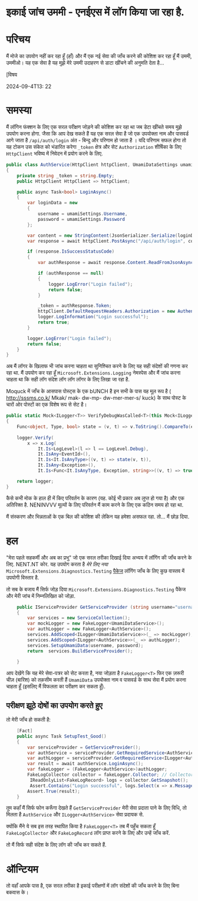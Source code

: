 # इकाई जांच उममी - एनईएस में लॉग किया जा रहा है.

# परिचय

मैं मोजे का उपयोग नहीं कर रहा हूँ (हाँ) और मैं एक नई सेवा की जाँच करने की कोशिश कर रहा हूँ मैं उममी, उममीओ। यह एक सेवा है यह मुझे मेरे उममी उदाहरण से डाटा खींचने की अनुमति देता है...

[विषय

<!--category-- xUnit, ASP.NET Core -->
<datetime class="hidden">2024-09-4T13: 22</datetime>

# समस्या

मैं लॉगिन फंक्शन के लिए एक सरल परीक्षण जोड़ने की कोशिश कर रहा था जब डेटा खींचते समय मुझे उपयोग करना होगा.
जैसा कि आप देख सकते हैं यह एक सरल सेवा है जो एक उपयोक्ता नाम और पासवर्ड आगे जाता है `/api/auth/login` अंत - बिन्दु और परिणाम हो जाता है । यदि परिणाम सफल होगा तो यह टोकन उस संकेत को भंडारित करेगा `_token` क्षेत्र और सेट `Authorization` शीर्षिका के लिए `HttpClient` भविष्य में निवेदन में प्रयोग करने के लिए.

```csharp
public class AuthService(HttpClient httpClient, UmamiDataSettings umamiSettings, ILogger<AuthService> logger)
{
    private string _token = string.Empty;
    public HttpClient HttpClient => httpClient;

    public async Task<bool> LoginAsync()
    {
        var loginData = new
        {
            username = umamiSettings.Username,
            password = umamiSettings.Password
        };

        var content = new StringContent(JsonSerializer.Serialize(loginData), Encoding.UTF8, "application/json");
        var response = await httpClient.PostAsync("/api/auth/login", content);

        if (response.IsSuccessStatusCode)
        {
            var authResponse = await response.Content.ReadFromJsonAsync<AuthResponse>();

            if (authResponse == null)
            {
                logger.LogError("Login failed");
                return false;
            }

            _token = authResponse.Token;
            httpClient.DefaultRequestHeaders.Authorization = new AuthenticationHeaderValue("Bearer", _token);
            logger.LogInformation("Login successful");
            return true;
        }

        logger.LogError("Login failed");
        return false;
    }
}
```

अब मैं लॉगर के खिलाफ भी जांच करना चाहता था सुनिश्चित करने के लिए यह सही संदेशों की गणना कर रहा था. मैं उपयोग कर रहा हूँ `Microsoft.Extensions.Logging` नेमस्पेस और मैं जांच करना चाहता था कि सही लॉग संदेश लॉग लॉग लॉगर के लिए लिखा जा रहा है.

Moquck में जाँच के आसपास पोस्ट्स के एक bUNCH है इन सभी के पास यह मूल रूप है ( http://sssms.co.k/ Mkak/ mak- dw-mp- dw-mer-mer-s/ kuck) के साथ पोस्ट के चारों ओर पोस्टों का एक विशेष रूप से सेट है।

```csharp
public static Mock<ILogger<T>> VerifyDebugWasCalled<T>(this Mock<ILogger<T>> logger, string expectedMessage)
{
    Func<object, Type, bool> state = (v, t) => v.ToString().CompareTo(expectedMessage) == 0;
    
    logger.Verify(
        x => x.Log(
            It.Is<LogLevel>(l => l == LogLevel.Debug),
            It.IsAny<EventId>(),
            It.Is<It.IsAnyType>((v, t) => state(v, t)),
            It.IsAny<Exception>(),
            It.Is<Func<It.IsAnyType, Exception, string>>((v, t) => true)));

    return logger;
}
```

कैसे कभी मोक के हाल ही में किए परिवर्तन के कारण (यह. कोई भी प्रकार अब लुप्त हो गया है) और एक अतिरिक्त है. NENINVVV मूल्यों के लिए परिवर्तन मैं काम करने के लिए एक कठिन समय हो रहा था.

मैं संस्करण और भिन्नताओं के एक बिल की कोशिश की लेकिन यह हमेशा असफल रहा. तो... मैं छोड़ दिया.

# हल

"मेरा पहले सहकर्मी और अब का प्रभु" जो एक सरल तरीका दिखाई दिया अभ्यय में लॉगिंग की जाँच करने के लिए. NENT.NT कोर.
यह उपयोग करता है *मेरे लिए नया* `Microsoft.Extensions.Diagnostics.Testing` [पैकेज](https://github.com/dotnet/extensions/tree/main/src/Libraries/Microsoft.Extensions.Diagnostics.Testing) लॉगिंग जाँच के लिए कुछ वास्तव में उपयोगी विस्तार है.

तो सब के बजाय मैं सिर्फ जोड़ दिया `Microsoft.Extensions.Diagnostics.Testing` पैकेज और मेरी जांच में निम्नलिखित को जोड़ा.

```csharp
    public IServiceProvider GetServiceProvider (string username="username", string password="password")
    {
        var services = new ServiceCollection();
        var mockLogger = new FakeLogger<UmamiDataService>();
        var authLogger = new FakeLogger<AuthService>();
        services.AddScoped<ILogger<UmamiDataService>>(_ => mockLogger);
        services.AddScoped<ILogger<AuthService>>(_ => authLogger);
        services.SetupUmamiData(username, password);
        return  services.BuildServiceProvider();
        
    }
```

आप देखेंगे कि यह मेरे सेवा-पत्रर को सेट करता है, नया जोड़ता है `FakeLogger<T>` फिर एक ज़रूरी चीज़ (बारिश) को तक़सीम करती हैं `UmamiData` उपयोक्ता नाम व पासवर्ड के साथ सेवा मैं प्रयोग करना चाहता हूँ (इसलिए मैं विफलता का परीक्षण कर सकता हूँ).

## परीक्षण झूठे दोषों का उपयोग करते हुए

तो मेरी जाँच हो सकती है:

```csharp
    [Fact]
    public async Task SetupTest_Good()
    {
        var serviceProvider = GetServiceProvider();
        var authService = serviceProvider.GetRequiredService<AuthService>();
        var authLogger = serviceProvider.GetRequiredService<ILogger<AuthService>>();
        var result = await authService.LoginAsync();
        var fakeLogger = (FakeLogger<AuthService>)authLogger;
        FakeLogCollector collector = fakeLogger.Collector; // Collector allows you to access the captured logs
         IReadOnlyList<FakeLogRecord> logs = collector.GetSnapshot();
         Assert.Contains("Login successful", logs.Select(x => x.Message));
        Assert.True(result);
    }
```

तुम कहाँ मैं सिर्फ फोन करूँगा देखते हैं `GetServiceProvider` मेरी सेवा प्रदाता पाने के लिए विधि, तो मिलता है `AuthService` और `ILogger<AuthService>` सेवा प्रदायक से.

क्योंकि मैंने ये सब इस तरह स्थापित किया है `FakeLogger<T>` तब मैं पहुँच सकता हूँ `FakeLogCollector` और `FakeLogRecord` लॉग प्राप्त करने के लिए और उन्हें जाँच करें.

तो मैं सिर्फ सही संदेश के लिए लॉग की जाँच कर सकते हैं.

# ऑन्टियम

तो वहाँ आपके पास है, एक सरल तरीका है इकाई परीक्षणों में लॉग संदेशों की जाँच करने के लिए बिना बकवास के।